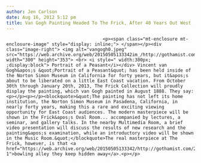 ```yaml
---
author: Jen Carlson
date: Aug 16, 2012 5:12 pm
title: Van Gogh Painting Headed To The Frick, After 40 Years Out West
---
```


	
										<p><span class="mt-enclosure mt-enclosure-image" style="display: inline;"> </span></p><div class="image-right"> <img alt="vangogh0.jpeg" src="https://web.archive.org/web/20150505133342im_/http://gothamist.com/attachments/arts_jen/vangogh0.jpeg" width="300" height="353"> <br> <i style=" width:300px; ;display:block"> Portrait of a Peasant</i></div> Vincent van Gogh&apos;s &quot;Portrait of a Peasant&quot; has been held inside of the Norton Simon Museum in California for forty years, but it&apos;s about to be liberated on a little East Coast vacation. From October 30th through January 20th, 2013, The Frick Collection will proudly display the painting, which van Gogh painted in August 1888. They say:<p></p><p></p><blockquote>&quot;The painting has not left its home institution, the Norton Simon Museum in Pasadena, California, in nearly forty years, making this a rare and exciting viewing opportunity for East Coast audiences. The modern masterpiece will be shown in the Frick&apos;s Oval Room... accompanied by lectures, a seminar, and gallery talks. In the nearby Multimedia Room, a brief video presentation will discuss the results of new research and the painting&apos;s examination, while an introductory video will be shown in the Music Room.&quot;</blockquote>The real masterpiece at The Frick, however, is that <a href="https://web.archive.org/web/20150505133342/http://gothamist.com/2011/04/29/inside_the_fricks_secret_rooms.php#photo-1">bowling alley they keep hidden away</a>.<p></p>					
										
									
				